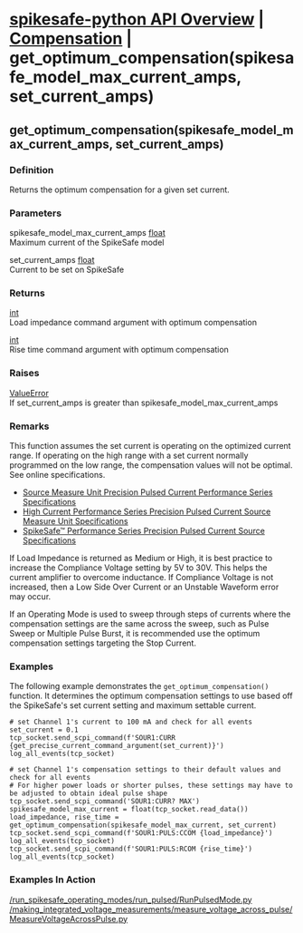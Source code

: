# [spikesafe-python API Overview](/spikesafe_python_lib_docs/README.md) | [Compensation](/spikesafe_python_lib_docs/Compensation/README.md) | get_optimum_compensation(spikesafe_model_max_current_amps, set_current_amps)

## get_optimum_compensation(spikesafe_model_max_current_amps, set_current_amps)

### Definition
Returns the optimum compensation for a given set current.

### Parameters
spikesafe_model_max_current_amps [float](https://docs.python.org/3/library/functions.html#float)  
Maximum current of the SpikeSafe model

set_current_amps [float](https://docs.python.org/3/library/functions.html#float)  
Current to be set on SpikeSafe

### Returns
[int](https://docs.python.org/3/library/functions.html#int)  
Load impedance command argument with optimum compensation

[int](https://docs.python.org/3/library/functions.html#int)  
Rise time command argument with optimum compensation

### Raises
[ValueError](https://docs.python.org/3/library/exceptions.html#ValueError)  
If set_current_amps is greater than spikesafe_model_max_current_amps

### Remarks
This function assumes the set current is operating on the optimized current range. If operating on the high range with a set current normally programmed on the low range, the compensation values will not be optimal. See online specifications.
- [Source Measure Unit Precision Pulsed Current Performance Series Specifications](https://www.vektrex.com/downloads/vektrex-spikesafe-smu-specifications.pdf)
- [High Current Performance Series Precision Pulsed Current Source Measure Unit Specifications](https://www.vektrex.com/downloads/High-Current-SpikeSafe-Performance-Series-Precision-Pulsed-Source-Measure-Unit-Specifications.pdf)
- [SpikeSafe™ Performance Series Precision Pulsed Current Source Specifications](https://www.vektrex.com/downloads/vektrex-spikesafe-performance-series-precision-pulsed-current-source-specifications.pdf)

If Load Impedance is returned as Medium or High, it is best practice to increase the Compliance Voltage setting by 5V to 30V. This helps the current amplifier to overcome inductance. If Compliance Voltage is not increased, then a Low Side Over Current or an Unstable Waveform error may occur.

If an Operating Mode is used to sweep through steps of currents where the compensation settings are the same across the sweep, such as Pulse Sweep or Multiple Pulse Burst, it is recommended use the optimum compensation settings targeting the Stop Current.

### Examples
The following example demonstrates the `get_optimum_compensation()` function. It determines the optimum compensation settings to use based off the SpikeSafe's set current setting and maximum settable current.
```
# set Channel 1's current to 100 mA and check for all events
set_current = 0.1
tcp_socket.send_scpi_command(f'SOUR1:CURR {get_precise_current_command_argument(set_current)}')   
log_all_events(tcp_socket)  

# set Channel 1's compensation settings to their default values and check for all events
# For higher power loads or shorter pulses, these settings may have to be adjusted to obtain ideal pulse shape
tcp_socket.send_scpi_command('SOUR1:CURR? MAX')
spikesafe_model_max_current = float(tcp_socket.read_data())
load_impedance, rise_time = get_optimum_compensation(spikesafe_model_max_current, set_current)
tcp_socket.send_scpi_command(f'SOUR1:PULS:CCOM {load_impedance}')
log_all_events(tcp_socket) 
tcp_socket.send_scpi_command(f'SOUR1:PULS:RCOM {rise_time}')
log_all_events(tcp_socket) 
```

### Examples In Action
[/run_spikesafe_operating_modes/run_pulsed/RunPulsedMode.py](/run_spikesafe_operating_modes/run_pulsed/RunPulsedMode.py)  
[/making_integrated_voltage_measurements/measure_voltage_across_pulse/MeasureVoltageAcrossPulse.py](/making_integrated_voltage_measurements/measure_voltage_across_pulse/MeasureVoltageAcrossPulse.py)